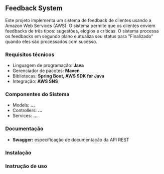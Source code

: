 <h2>Feedback System</h2>
Este projeto implementa um sistema de feedback de clientes usando a Amazon Web Services (AWS). O sistema permite que os clientes enviem feedbacks de três tipos: sugestões, elogios e críticas. O sistema processa os feedbacks em segundo plano e atualiza seu status para "Finalizado" quando eles são processados com sucesso.

<h3>Requisitos técnicos</h3>
<ul>
    <li>Linguagem de programação: <b>Java</b></li>
    <li>Gerenciador de pacotes: <b>Maven</b></li>
    <li>Bibliotecas: <b>Spring Boot, AWS SDK for Java</b></li>
    <li>Integração: <b>AWS SNS</b></li>
</ul>

<h3>Componentes do Sistema</h3>
<ul>
    <li>Models: <b>...</b></li>
    <li>Controllers:  <b>...</b></li>
    <li>Services:  <b>...</b></li>
</ul>

<h3>Documentação</h3>
<ul>
    <li><b>Swagger:</b> especificação de documentação da API REST</li>
</ul>

<h3>Instalação</h3>

<h3>Instrução de uso</h3>
